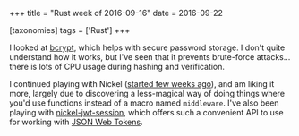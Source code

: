 +++
title = "Rust week of 2016-09-16"
date = 2016-09-22

[taxonomies]
tags = ['Rust']
+++

I looked at [bcrypt], which helps with secure password storage. I don't
quite understand how it works, but I've seen that it prevents
brute-force attacks... there is lots of CPU usage during hashing and
verification.

I continued playing with Nickel ([started few weeks ago]), and am liking
it more, largely due to discovering a less-magical way of doing things
where you'd use functions instead of a macro named `middleware`. I've
also been playing with [nickel-jwt-session], which offers such a
convenient API to use for working with [JSON Web Tokens].

[bcrypt]: https://crates.io/crates/bcrypt
[started few weeks ago]: http://tshepang.net/rust-week-of-2016-09-02
[nickel-jwt-session]: https://github.com/kaj/nickel-jwt-session
[JSON Web Tokens]: https://jwt.io
